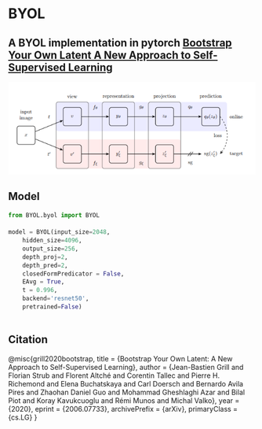 # BYOL
## A BYOL implementation in pytorch [Bootstrap Your Own Latent A New Approach to Self-Supervised Learning](https://arxiv.org/pdf/2006.07733.pdf)


![byol architecture](https://github.com/markpesic/byol/blob/master/images/byol.png?raw=true)


## Model
```python
from BYOL.byol import BYOL

model = BYOL(input_size=2048,
    hidden_size=4096,
    output_size=256,
    depth_proj=2,
    depth_pred=2,
    closedFormPredicator = False,
    EAvg = True,
    t = 0.996,
    backend='resnet50',
    pretrained=False)
   
```

## Citation
@misc{grill2020bootstrap,
    title = {Bootstrap Your Own Latent: A New Approach to Self-Supervised Learning},
    author = {Jean-Bastien Grill and Florian Strub and Florent Altché and Corentin Tallec and Pierre H. Richemond and Elena Buchatskaya and Carl Doersch and Bernardo Avila Pires and Zhaohan Daniel Guo and Mohammad Gheshlaghi Azar and Bilal Piot and Koray Kavukcuoglu and Rémi Munos and Michal Valko},
    year = {2020},
    eprint = {2006.07733},
    archivePrefix = {arXiv},
    primaryClass = {cs.LG}
}
